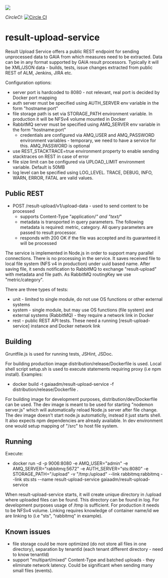 [![](https://badge.imagelayers.io/gaiaadm/result-upload-service:latest.svg)](https://imagelayers.io/?images=gaiaadm/result-upload-service:latest 'Get your own badge on imagelayers.io')

*CircleCI:* [![Circle CI](https://circleci.com/gh/gaia-adm/result-upload-service.svg?style=svg)](https://circleci.com/gh/gaia-adm/result-upload-service)

# result-upload-service

Result Upload Service offers a public REST endpoint for sending unprocessed data to GAIA from which measures need to be extracted. Data can be in any format supported by GAIA result processors. Typically it will be XML/JSON data - builds, tests, issue changes extracted from public REST of ALM, Jenkins, JIRA etc.

Configuration options:
- server port is hardcoded to 8080 - not relevant, real port is decided by Docker port mapping
- auth server must be specified using AUTH_SERVER env variable in the form "hostname:port"
- file storage path is set via STORAGE_PATH environment variable. In production it will be NFSv4 volume mounted in Docker
- RabbitMQ server must be specified using AMQ_SERVER env variable in the form "hostname:port"
    - credentials are configured via AMQ_USER and AMQ_PASSWORD environment variables - temporary, we need to have a service for this. AMQ_PASSWORD is optional
- use REST_STACKTRACE=true environment property to enable sending stacktraces on REST in case of error
- file size limit can be configured via UPLOAD_LIMIT environment variable. Default is 50MB
- log level can be specified using LOG_LEVEL. TRACE, DEBUG, INFO, WARN, ERROR, FATAL are valid values.

## Public REST
- POST /result-upload/v1/upload-data - used to send content to be processed
    - supports Content-Type "application/*" and "text/*"
    - metadata is transported in query parameters. The following metadata is required: metric, category. All query parameters are passed to result processor.
    - responds with 200 OK if the file was accepted and its guaranteed it will be processed

The service is implemented in Node.js in order to support many parallel connections. There is no processing in the service. It saves received file to local file system (NFS v4 in production) under uuid based name. After saving file, it sends notification to RabbitMQ to exchange "result-upload" with metadata and file path. As RabbitMQ routingKey we use "metric/category".

There are three types of tests:
- unit - limited to single module, do not use OS functions or other external systems
- system - single module, but may use OS functions (file system) and external systems (RabbitMQ) - they require a network link in Docker
- rest - public REST API tests. These need a running [result-upload-service] instance and Docker network link

## Building

Gruntfile.js is used for running tests, JSHint, JSDoc.

For building production image distribution/release/Dockerfile is used. Local shell script setup.sh is used to execute statements requiring proxy (i.e npm install).
Examples:
- docker build -t gaiaadm/result-upload-service -f distribution/release/Dockerfile .

For building image for development purposes, distribution/dev/Dockerfile can be used. The dev image is meant to be used for starting "nodemon server.js" which will automatically reload Node.js server after file change. The dev image doesn't start node.js automaticlly, instead it just starts shell. It also expects npm dependencies are already available. In dev environment one would setup mapping of "/src" to host file system.

## Running

Execute:
- docker run -d -p 9006:8080 -e AMQ_USER="admin" -e AMQ_SERVER="rabbitmq:5672" -e AUTH_SERVER="sts:8080" -e STORAGE_PATH="/upload" -v "/tmp:/upload" --link rabbitmq:rabbitmq --link sts:sts --name result-upload-service gaiaadm/result-upload-service

When result-upload-service starts, it will create unique directory in /upload where uploaded files can be found. This directory can be found in log. For development purposes usage of /tmp is sufficient. For production it needs to be NFSv4 volume. Linking requires knowledge of container name/id we are linking to (i.e "sts", "rabbitmq" in example).

## Known issues
- file storage could be more optimized (do not store all files in one directory), separation by tenantId (each tenant different directory - need to know tenantId)
- support "multipart/mixed" Content-Type and batched uploads - they eliminate network latency. Could be significant when sending many small files (events).
